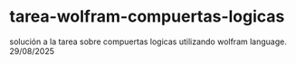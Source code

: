 # tarea-wolfram-compuertas-logicas
solución a la tarea sobre compuertas logicas utilizando wolfram language. 29/08/2025

